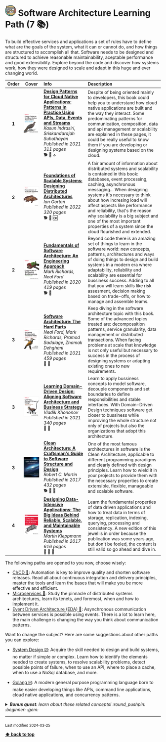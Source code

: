 [//]: # (Auto generated file from templates)

# <img height="35" src="/assets/learning-paths/icons/software-architecture.png" alt="software-architecture" title="Software Architecture"/> Software Architecture Learning Path (7 :books:)

To build effective services and applications a set of rules have to define what are the goals of the system, what it can or cannot do, and how things are structured to accomplish all that. Software needs to be designed and structured to achieve reasonable maintainability, aceptable performance and good extensibility. Explore beyond the code and discover how systems work, how they were designed to scale and adapt in this huge and ever changing world.

| Order | Cover | Info | Description |
| :---: | :---: | :--- | :--- |
| **1** | ![img](/assets/books/covers/design-patterns-for-cloud-native-applications.jpeg) | [**Design Patterns for Cloud Native Applications: Patterns in Practice Using APIs, Data, Events and Streams**](https://learning.oreilly.com/library/view/-/9781492090700/) <br> *Kasun Indrasiri, Sriskandarajah Suhothayan* <br> *Published in 2021* <br> *311 pages* <br> :dog2: :green_book: :top: | Despite of being oriented mainly to developers, this book could help you to understand how cloud native applications are built and the way they interact. Some predominating patterns for communication, composition, data and api management or scalability are explained in these pages, it could be really useful to know them if you are developing or designing systems based on the cloud. |
| **2** | ![img](/assets/books/covers/foundations-of-scalable-systems.jpeg) | [**Foundations of Scalable Systems: Designing Distributed Architectures**](https://www.oreilly.com/library/view/foundations-of-scalable/9781098106058/) <br> *Ian Gorton* <br> *Published in 2022* <br> *320 pages* <br> :dog2: :green_book: :ok: | A fair amount of information about distributed systems and scalability is contained in this book: databases, event processing, caching, asynchronous messaging... When designing systems it's necessary to think about how incresing load will affect aspects like performance and reliability, that's the reason why scalability is a big subject and one of the most important properties of a system since the cloud flourished and extended. |
| **2** | ![img](/assets/books/covers/fundamentals-of-software-architecture.jpeg) | [**Fundamentals of Software Architecture: An Engineering Approach**](https://www.oreilly.com/library/view/fundamentals-of-software/9781492043447/) <br> *Mark Richards, Neal Ford* <br> *Published in 2020* <br> *419 pages* <br> :dog2: :blue_book: | Beyond code there is an amazing set of things to learn in the software world: new concepts, patterns, architectures and ways of doing things to design and build systems in a modern era where adaptability, reliability and scalability are essential for bussiness success. Adding to all that you will learn skills like risk assesment, decision making based on trade-offs, or how to manage and assemble teams. |
| **3** | ![img](/assets/books/covers/software-architecture-the-hard-parts.jpeg) | [**Software Architecture: The Hard Parts**](https://learning.oreilly.com/library/view/-/9781492086888/) <br> *Neal Ford, Mark Richards, Pramod Sadalage, Zhamak Dehghani* <br> *Published in 2021* <br> *459 pages* <br> :tiger2: :blue_book: | Keep diving in the software architecture topic with this book. Some of the advanced topics treated are: decompossition patterns, service granularity, data management or distributed transactions. When facing problems at scale that knowledge is not only useful but necessary to success in the process of designing systems or adapting existing ones to new requirements. |
| **3** | ![img](/assets/books/covers/learning-domain-driven-design.jpeg) | [**Learning Domain-Driven Design: Aligning Software Architecture and Business Strategy**](https://learning.oreilly.com/library/view/-/9781098100124/) <br> *Vladik Khononov* <br> *Published in 2021* <br> *340 pages* <br> :tiger2: :blue_book: | Learn to apply bussiness concepts to model software, decouple components and set boundaries to define responsibilities and stable interfaces. With Domain-Driven Design techniques software get closer to bussiness while improving the whole structure not only of projects but also the organizations that adopt this architecture. |
| **3** | ![img](/assets/books/covers/clean-architecture.jpeg) | [**Clean Architecture: A Craftsman's Guide to Software Structure and Design**](https://learning.oreilly.com/library/view/-/9780134494272/) <br> *Robert C. Martin* <br> *Published in 2017* <br> *432 pages* <br> :dog2: :orange_book: :arrows_counterclockwise: | One of the most famous architectures in software is the Clean Architecture, applicable to different programming paradigms and clearly defined with design principles. Learn how to wield it in your projects to provide them with the necessary properties to create extensible, flexible, manageable and scalable software. |
| **4** | ![img](/assets/books/covers/designing-data-intensive-applications.jpeg) | [**Designing Data-Intensive Applications: The Big Ideas Behind Reliable, Scalable, and Maintainable Systems**](https://learning.oreilly.com/library/view/-/9781491903063/) <br> *Martin Kleppmann* <br> *Published in 2017* <br> *616 pages* <br> :tiger2: :orange_book: :arrows_counterclockwise: | Learn the fundamental properties of data driven applications and how to treat data in terms of storage, replication, indexing, querying, processing and consistency. A new edition of this jewel is in order because the publication was some years ago, but don't be fooled, the content is still valid so go ahead and dive in. |

The following paths are opened to you now, choose wisely:

- [CI/CD :construction:](/content/learning-paths/cicd): Automation is key to improve quality and shorten software releases. Read all about continuous integration and delivery principles, master the tools and learn the bases that will make you be more effective and efficient.
- [Microservices :construction:](/content/learning-paths/microservices): Study the pinnacle of distributed systems architectures, learn its tenets, and foremost, when and how to implement it.
- [Event Driven Architecture (EDA) :construction:](/content/learning-paths/event-driven-architecture): Asynchronous communication between services is possible using events. There is a lot to learn here, the main challenge is changing the way you think about communication patterns.


Want to change the subject? Here are some suggestions about other paths you can explore:

- [System Design :ballot_box_with_check:](/content/learning-paths/system-design): Acquire the skill needed to design and build systems, no matter if simple or complex. Learn how to identify the elements needed to create systems, to resolve scalability problems, detect possible points of failure, when to use an API, where to place a cache, when to use a NoSql database, and more.

- [Golang :ballot_box_with_check:](/content/learning-paths/golang): A modern general purpose programming language born to make easier developing things like APIs, command line applications, cloud native applications, and concurrency patterns.


<details><summary><i><b>Bonus quest</b>: learn about these related concepts! :round_pushpin: :beginner: :gem: </i></summary>
<p>

<sub>#extensibility #scalability #clean-code #domain-driven-design #heaxagonal-architecture</sub>

</p>
</details>

---
<sub>Last modified 2024-03-25</sub>

[**⬆ back to top**](#software-architecture-learning-path)

